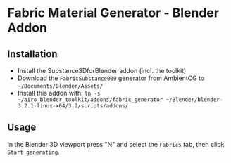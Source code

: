 # Fabric Material Generator - Blender Addon

## Installation
* Install the Substance3DforBlender addon (incl. the toolkit)
* Download the `FabricSubstance009` generator from AmbientCG to `~/Documents/Blender/Assets/`
* Install this addon with:
```ln -s ~/airo_blender_toolkit/addons/fabric_generator ~/Blender/blender-3.2.1-linux-x64/3.2/scripts/addons/```

## Usage
In the Blender 3D viewport press "N" and select the `Fabrics` tab, then click `Start generating`.
